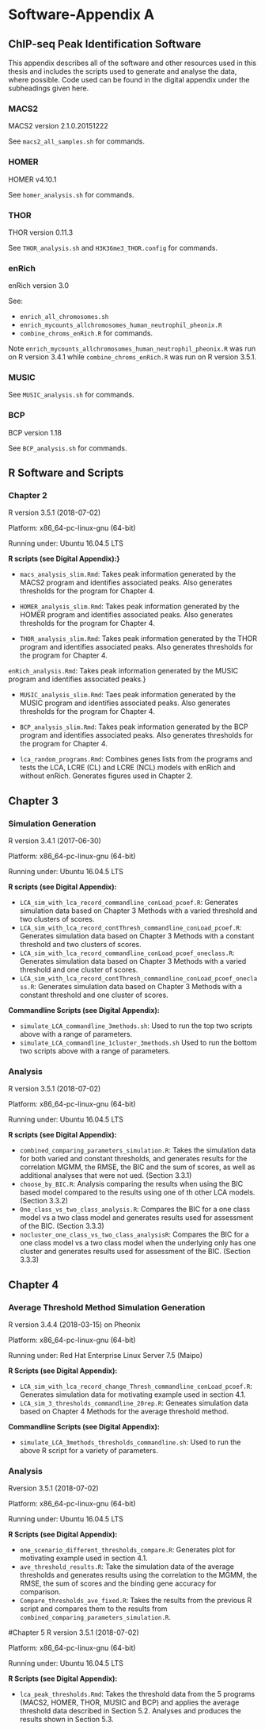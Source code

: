 # Software-Appendix A

## ChIP-seq Peak Identification Software

This appendix describes all of the software and other resources used in this thesis and includes the scripts used to generate and analyse the data, where possible. Code used can be found in the digital appendix under the subheadings given here.

### MACS2

MACS2 version 2.1.0.20151222

See ``macs2_all_samples.sh`` for commands.


### HOMER

HOMER v4.10.1

See ``homer_analysis.sh`` for commands.

### THOR

THOR version 0.11.3

See ``THOR_analysis.sh`` and ``H3K36me3_THOR.config`` for commands.
	
### enRich

enRich version 3.0


See:
* ``enrich_all_chromosomes.sh``
* ``enrich_mycounts_allchromosomes_human_neutrophil_pheonix.R``
* ``combine_chroms_enRich.R``
for commands. 

Note ``enrich_mycounts_allchromosomes_human_neutrophil_pheonix.R`` was run on R version 3.4.1 while ``combine_chroms_enRich.R`` was run on R version 3.5.1.

### MUSIC

See ``MUSIC_analysis.sh`` for commands.

### BCP

BCP version 1.18

See ``BCP_analysis.sh`` for commands.

## R Software and Scripts

### Chapter 2


R version 3.5.1 (2018-07-02)

Platform: x86_64-pc-linux-gnu (64-bit)

Running under: Ubuntu 16.04.5 LTS

**R scripts (see Digital Appendix):}**  
* ``macs_analysis_slim.Rmd``:
Takes peak information generated by the MACS2 program and identifies associated peaks. Also generates thresholds for the program for Chapter 4.
	
* ``HOMER_analysis_slim.Rmd``:
Takes peak information generated by the HOMER program and identifies associated peaks. Also generates thresholds for the program for Chapter 4.
	
* ``THOR_analysis_slim.Rmd``:
Takes peak information generated by the THOR program and identifies associated peaks. Also generates thresholds for the program for Chapter 4.
	
 ``enRich_analysis.Rmd``:
Takes peak information generated by the MUSIC program and identifies associated peaks.}
	
* ``MUSIC_analysis_slim.Rmd``:
Taes peak information generated by the MUSIC program and identifies associated peaks. Also generates thresholds for the program for Chapter 4.
	
* ``BCP_analysis_slim.Rmd``:
Takes peak information generated by the BCP program and identifies associated peaks. Also generates thresholds for the program for Chapter 4.	
	
* ``lca_random_programs.Rmd``:
Combines genes lists from the programs and tests the LCA, LCRE (CL) and LCRE (NCL) models with enRich and without enRich. Generates figures used in Chapter 2.


## Chapter 3

### Simulation Generation

R version 3.4.1 (2017-06-30)

Platform: x86_64-pc-linux-gnu (64-bit)

Running under: Ubuntu 16.04.5 LTS

**R scripts (see Digital Appendix):**

* ``LCA_sim_with_lca_record_commandline_conLoad_pcoef.R``:
	Generates simulation data based on Chapter 3 Methods with a varied threshold and two clusters of scores.
* ``LCA_sim_with_lca_record_contThresh_commandline_conLoad_pcoef.R``:
	Generates simulation data based on Chapter 3 Methods with a constant threshold and two clusters of scores.
* ``LCA_sim_with_lca_record_commandline_conLoad_pcoef_oneclass.R``:
	Generates simulation data based on Chapter 3 Methods with a varied threshold and one cluster of scores.
* ``LCA_sim_with_lca_record_contThresh_commandline_conLoad_pcoef_oneclass.R``: 
	Generates simulation data based on Chapter 3 Methods with a constant threshold and one cluster of scores.	


**Commandline Scripts (see Digital Appendix):**


* ``simulate_LCA_commandline_3methods.sh``: Used to run the top two scripts above with a range of parameters.
* ``simulate_LCA_commandline_1cluster_3methods.sh`` Used to run the bottom two scripts above with a range of parameters.


### Analysis

R version 3.5.1 (2018-07-02)

Platform: x86_64-pc-linux-gnu (64-bit)

Running under: Ubuntu 16.04.5 LTS

**R scripts (see Digital Appendix):**

* ``combined_comparing_parameters_simulation.R``: Takes the simulation data for both varied and constant thresholds, and generates results for the correlation MGMM, the RMSE, the BIC and the sum of scores, as well as additional analyses that were not ued. (Section 3.3.1)
* ``choose_by_BIC.R``: 
Analysis comparing the results when using the BIC based model compared to the results using one of th other LCA models. (Section 3.3.2)
* ``One_class_vs_two_class_analysis.R``: Compares the BIC for a one class model vs a two class model and generates results used for assessment of the BIC. (Section 3.3.3)
* ``nocluster_one_class_vs_two_class_analysisR``: Compares the BIC for a one class model vs a two class model when the underlying only has one cluster and generates results used for assessment of the BIC. (Section 3.3.3)
	


## Chapter 4
### Average Threshold Method Simulation Generation

R version 3.4.4 (2018-03-15) on Pheonix

Platform: x86_64-pc-linux-gnu (64-bit)

Running under: Red Hat Enterprise Linux Server 7.5 (Maipo)

**R Scripts (see Digital Appendix):**

* ``LCA_sim_with_lca_record_change_Thresh_commandline_conLoad_pcoef.R``:
	Generates simulation data for motivating example used in section 4.1.
* ``LCA_sim_3_thresholds_commandline_20rep.R``: 
	Geneates simulation data based on Chapter 4 Methods for the average threshold method.


**Commandline Scripts (see Digital Appendix):**

* ``simulate_LCA_3methods_thresholds_commandline.sh``:
Used to run the above R script for a variety of parameters.


### Analysis

Rversion 3.5.1 (2018-07-02)

Platform: x86_64-pc-linux-gnu (64-bit)

Running under: Ubuntu 16.04.5 LTS

**R Scripts (see Digital Appendix):**
* ``one_scenario_different_thresholds_compare.R``:
	Generates plot for motivating example used in section 4.1.
* ``ave_threshold_results.R``: 
	Take the simulation data of the average thresholds and generates results using the correlation to the MGMM, the RMSE, the sum of scores and the binding gene accuracy for comparison.
* ``Compare_thresholds_ave_fixed.R``: 
	Takes the results from the previous R script and compares them to the results from ``combined_comparing_parameters_simulation.R``.


#Chapter 5
R version 3.5.1 (2018-07-02)

Platform: x86_64-pc-linux-gnu (64-bit)

Running under: Ubuntu 16.04.5 LTS

**R Scripts (see Digital Appendix):**
* ``lca_peak_thresholds.Rmd``: 
	Takes the threshold data from the 5 programs (MACS2, HOMER, THOR, MUSIC and BCP) and applies the average threshold data described in Section 5.2. Analyses and produces the results shown in Section 5.3.

 
